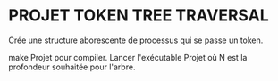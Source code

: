 # PROJET TOKEN TREE TRAVERSAL

Crée une structure aborescente de processus qui se passe un token.

make Projet pour compiler. Lancer l'exécutable Projet <N> 
où N est la profondeur souhaitée pour l'arbre.

